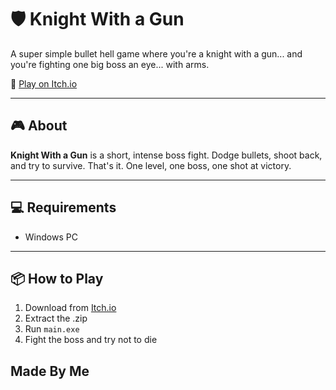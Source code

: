 # 🛡️ Knight With a Gun

A super simple bullet hell game where you're a knight with a gun... and you're fighting one big boss an eye... with arms.

🔗 [Play on Itch.io](https://pgrz.itch.io/knight-with-a-gun)

---

## 🎮 About

**Knight With a Gun** is a short, intense boss fight. Dodge bullets, shoot back, and try to survive. That's it. One level, one boss, one shot at victory.

---

## 💻 Requirements

- Windows PC

---

## 📦 How to Play

1. Download from [Itch.io](https://pgrz.itch.io/knight-with-a-gun)  
2. Extract the .zip  
3. Run `main.exe`  
4. Fight the boss and try not to die

## Made By Me
